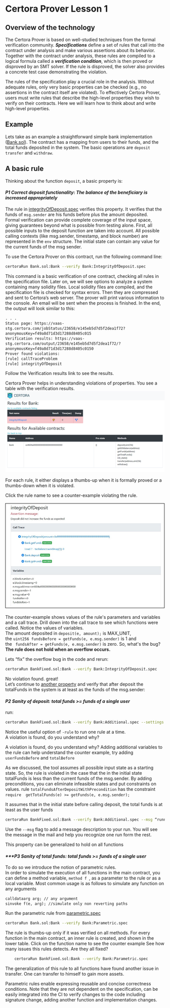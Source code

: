 # Certora Prover Lesson 1 


## Overview of the technology
The Certora Prover is based on well-studied techniques from the formal verification community. 
***Specifications*** define a set of rules that call into the contract under analysis and make various assertions about its behavior. 
Together with the contract under analysis, these rules are compiled to a logical formula called a ***verification condition***, which is then proved or disproved by an SMT solver. 
If the rule is disproved, the solver also provides a concrete test case demonstrating the violation.

The rules of the specification play a crucial role in the analysis. Without adequate rules, only very basic properties can be checked (e.g., no assertions in the contract itself are violated). 
To effectively Certora Prover, users must write rules that describe the high-level properties they wish to verify on their contracts. 
Here we will learn how to think about and write high-level properties.


## Example

Lets take as an example a straightforward simple bank implementation ([Bank.sol](Bank.sol)).
The contract has a mapping from users to their funds, and the total funds deposited in the system. The basic operations are `deposit` `transfer` and `withdraw`.

## A basic rule

Thinking about the function `deposit`, a basic property is:  
  
  #### _***P1 Correct deposit functionality***: The balance of the beneficiary is increased appropriately_  

The rule in [integrityOfDeposit.spec](IntegrityOfDeposit.spec) verifies this property. 
It verifies that the funds of `msg.sender` are his funds before plus the amount deposited.  
Formal verification can provide complete coverage of the input space, giving guarantees beyond what is possible from testing alone.
First, all possible inputs to the deposit function are taken into account.
All possible calling contexts (like msg.sender, timestamp, and block number) are represented in the `env` structure. 
The initial state can contain any value for the current funds of the msg sender.

To use the Certora Prover on this contract, run the following command line:

```sh
certoraRun Bank.sol:Bank --verify Bank:IntegrityOfDeposit.spec
```

This command is a basic verification of one contract, checking all rules in the specification file. 
Later on, we will see options to analyze a system containing many solidity files. 
Local solidity files are compiled, and the specification file is checked for syntax errors. 
Then they are compressed and sent to Certora’s web server.
The prover will print various information to the console. 
An email will be sent when the process is finished.
In the end, the output will look similar to this:
```
. . . 
Status page: https://vaas-stg.certora.com/jobStatus/23658/e145eb5d7d5f2dea1f72?anonymousKey=f49a8d71d3d17288d8405c015
Verification results: https://vaas-stg.certora.com/output/23658/e145eb5d7d5f2dea1f72/?anonymousKey=f49a8d71d3d17288d8405c0150
Prover found violations:
[rule] callTraceProblem
[rule] integrityOfDeposit
```
Follow the Verification results link to see the results.

Certora Prover helps in understanding violations of properties. 
You see a table with the verification results. ![results](images/results.jpg) 


For each rule, it either displays a thumbs-up when it is formally proved or a thumbs-down when it is violated.

Click the rule name to see a counter-example violating the rule.

![counter example](images/callTraceAndVariables.jpg) 

The counter-example shows values of the rule's parameters and variables and a call trace.
Drill down into the call trace to see which functions were called.
Notice the values of variables.  
The amount deposited in `deposit(e, amount);` is MAX_UNIT,   
the `uint256 fundsBefore = getFunds(e, e.msg.sender)` is 1 and   
the ` fundsAfter = getFunds(e, e.msg.sender)` is zero. 
So, what's the bug?  
**The rule does not hold when an overflow occurs.**


Lets “fix” the overflow bug in the code and rerun:
```sh 
certoraRun BankFixed.sol:Bank --verify Bank:IntegrityOfDeposit.spec
```


No violation found. great!   
Let’s continue to [another property](sanity.spec) and verify that after deposit the totalFunds in the system is at least as the funds of the msg.sender:  
  
 #### _***P2 Sanity of deposit***: total funds >= funds of a single user_
  


run:  
```sh
certoraRun BankFixed.sol:Bank --verify Bank:Additional.spec --settings -rule=totalFundsAfterDeposit
```

Notice the useful option of `-rule` to run one rule at a time.  
A violation is found, do you understand why?


A violation is found, do you understand why?
Adding additional variables to the rule can help understand the counter example, try adding `userFundsBefore` and `totalBefore`

As we discussed, the tool assumes all possible input state as a starting state. So, the rule is violated in the case that the in the initial state totalFunds is less than the current funds of the msg.sender. 
By adding preconditions, you can eliminate infeasible states and put constraints on values. 
rule `totalFundsAfterDepositWithPrecondition` has the constraint 
`require  getTotalFunds(e) >= getFunds(e, e.msg.sender);`

It assumes that in the initial state before calling deposit, the total funds is at least as the user funds

```sh
certoraRun BankFixed.sol:Bank --verify Bank:Additional.spec --msg “running with precondition”
```
Use the `--msg` flag to add a message description to your run. You will see the message in the mail and help you recognize one run form the rest.



This property can be generalized to hold on all functions

 #### _***P3 Sanity of total funds: total funds >= funds of a single user_

To do so we introduce the notion of parametric rules.  
In order to simulate the execution of all functions in the main contract, 
you can define a method variable, `method f `, as a parameter to the rule or as a local variable.
Most common usage is as follows to simulate any function on any arguments
```
calldataarg arg; // any argument
sinvoke f(e, arg); //simulate only non reverting paths
```
Run the parametric rule from [parametric.spec](parametric.spec)
```sh
certoraRun Bank.sol:Bank --verify Bank:Parametric.spec
```
The rule is thumbs-up only if it was verified on all methods. 
For every function in the main contract, an inner rule is created, and shown in the lower table.
Click on the function name to see the counter example
See how many issues this rules detects. Are they all fixed?
```sh
 	certoraRun BankFixed.sol:Bank --verify Bank:Parametric.spec
```

The generalization of this rule to all functions have found another issue in transfer. 
One can transfer to himself to gain more assets. 

Parametric rules enable expressing reusable and concise correctness conditions. 
Note that they are not dependent on the specification, can be easily integrated into the CI to verify changes to the code including signature change, adding another function and  implementation changes. 














